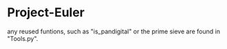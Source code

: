 # Project-Euler

any reused funtions, such as "is_pandigital" or 
the prime sieve are found in "Tools.py".